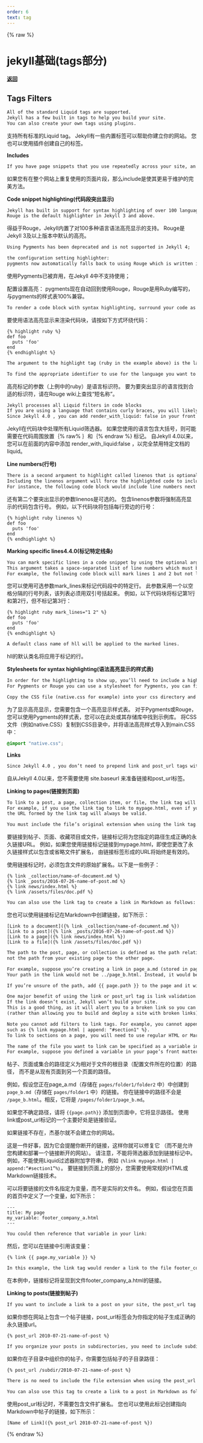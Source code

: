 ```yaml
---
order: 6
text: tag
---
```

{% raw %}


# jekyll基础(tags部分)

#### [返回](./jekyll_base.md "jekyll基础(tags部分)")

## Tags Filters

```txt
All of the standard Liquid tags are supported. 
Jekyll has a few built in tags to help you build your site. 
You can also create your own tags using plugins.
```
支持所有标准的Liquid tag。
Jekyll有一些内置标签可以帮助你建立你的网站。
您也可以使用插件创建自己的标签。


**Includes**

```txt
If you have page snippets that you use repeatedly across your site, an include is the perfect way to make this more maintainable.
```
如果您有在整个网站上重复使用的页面片段，那么include是使其更易于维护的完美方法。

**Code snippet highlighting(代码段突出显示)**

```txt
Jekyll has built in support for syntax highlighting of over 100 languages thanks to Rouge. 
Rouge is the default highlighter in Jekyll 3 and above.
```
得益于Rouge，Jekyll内置了对100多种语言语法高亮显示的支持。
Rouge是Jekyll 3及以上版本中默认的高亮。

```txt
Using Pygments has been deprecated and is not supported in Jekyll 4; 

the configuration setting highlighter: 
pygments now automatically falls back to using Rouge which is written in Ruby and 100% compatible with stylesheets for Pygments.
```
使用Pygments已被弃用，在Jekyll 4中不支持使用；

配置设置高亮：
pygments现在自动回到使用Rouge，Rouge是用Ruby编写的，与pygments的样式表100%兼容。

```txt
To render a code block with syntax highlighting, surround your code as follows:
```
要使用语法高亮显示来渲染代码块，请按如下方式环绕代码：

```liquid
{% highlight ruby %}
def foo
  puts 'foo'
end
{% endhighlight %}
```

```txt
The argument to the highlight tag (ruby in the example above) is the language identifier. 

To find the appropriate identifier to use for the language you want to highlight, look for the “short name” on the Rouge wiki.
```
高亮标记的参数（上例中的ruby）是语言标识符。
要为要突出显示的语言找到合适的标识符，请在Rouge wiki上查找“短名称”。

```txt
Jekyll processes all Liquid filters in code blocks
If you are using a language that contains curly braces, you will likely need to place \{\% raw \%\} and \{\% endraw \%\} tags around your code. 
Since Jekyll 4.0 , you can add render_with_liquid: false in your front matter to disable Liquid entirely for a particular document.
```
Jekyll在代码块中处理所有Liquid筛选器。
如果您使用的语言包含大括号，则可能需要在代码周围放置｛% raw% ｝和｛% endraw %} 标记。
自Jekyll 4.0以来，您可以在前面的内容中添加 render_with_liquid:false ，以完全禁用特定文档的liquid。

**Line numbers(行号)**

```txt
There is a second argument to highlight called linenos that is optional. 
Including the linenos argument will force the highlighted code to include line numbers. 
For instance, the following code block would include line numbers next to each line:
```
还有第二个要突出显示的参数linenos是可选的。
包含linenos参数将强制高亮显示的代码包含行号。
例如，以下代码块将包括每行旁边的行号：

```liquid
{% highlight ruby linenos %}
def foo
  puts 'foo'
end
{% endhighlight %}
```

**Marking specific lines4.4.0(标记特定线条)**

```txt
You can mark specific lines in a code snippet by using the optional argument mark_lines. 
This argument takes a space-separated list of line numbers which must be wrapped in double quotes. 
For example, the following code block will mark lines 1 and 2 but not line 3:
```
您可以使用可选参数mark_lines来标记代码段中的特定行。
此参数采用一个以空格分隔的行号列表，该列表必须用双引号括起来。
例如，以下代码块将标记第1行和第2行，但不标记第3行：

```liquid
{% highlight ruby mark_lines="1 2" %}
def foo
  puts 'foo'
end
{% endhighlight %}
```

```txt
A default class name of hll will be applied to the marked lines.
```
hll的默认类名将应用于标记的行。

**Stylesheets for syntax highlighting(语法高亮显示的样式表)**

```txt
In order for the highlighting to show up, you’ll need to include a highlighting stylesheet. 
For Pygments or Rouge you can use a stylesheet for Pygments, you can find an example gallery here or from its repository.

Copy the CSS file (native.css for example) into your css directory and import the syntax highlighter styles into your main.css:
```
为了显示高亮显示，您需要包含一个高亮显示样式表。
对于Pygments或Rouge，您可以使用Pygments的样式表，您可以在此处或其存储库中找到示例库。
将CSS文件（例如native.CSS）复制到CSS目录中，并将语法高亮样式导入到main.CSS中：

```css
@import "native.css";
```


**Links**
```txt
Since Jekyll 4.0 , you don’t need to prepend link and post_url tags with site.baseurl.
```
自从Jekyll 4.0以来，您不需要使用 site.baseurl 来准备链接和post_url标签。


**Linking to pages(链接到页面)**
```txt
To link to a post, a page, collection item, or file, the link tag will generate the correct permalink URL for the path you specify. 
For example, if you use the link tag to link to mypage.html, even if you change your permalink style to include the file extension or omit it, 
the URL formed by the link tag will always be valid.

You must include the file’s original extension when using the link tag. Here are some examples:
```
要链接到帖子、页面、收藏项目或文件，链接标记将为您指定的路径生成正确的永久链接URL。
例如，如果您使用链接标记链接到mypage.html，即使您更改了永久链接样式以包含或省略文件扩展名，
由链接标签形成的URL将始终是有效的。

使用链接标记时，必须包含文件的原始扩展名。以下是一些例子：
```liquid
{% link _collection/name-of-document.md %}
{% link _posts/2016-07-26-name-of-post.md %}
{% link news/index.html %}
{% link /assets/files/doc.pdf %}
```

```txt
You can also use the link tag to create a link in Markdown as follows:
```
您也可以使用链接标记在Markdown中创建链接，如下所示：
```liquid
[Link to a document]({% link _collection/name-of-document.md %})
[Link to a post]({% link _posts/2016-07-26-name-of-post.md %})
[Link to a page]({% link news/index.html %})
[Link to a file]({% link /assets/files/doc.pdf %})
```

```txt
The path to the post, page, or collection is defined as the path relative to the root directory (where your config file is) to the file, 
not the path from your existing page to the other page.

For example, suppose you’re creating a link in page_a.md (stored in pages/folder1/folder2) to page_b.md (stored in pages/folder1). 
Your path in the link would not be ../page_b.html. Instead, it would be /pages/folder1/page_b.md.

If you’re unsure of the path, add {{ page.path }} to the page and it will display the path.

One major benefit of using the link or post_url tag is link validation. 
If the link doesn’t exist, Jekyll won’t build your site. 
This is a good thing, as it will alert you to a broken link so you can fix it 
(rather than allowing you to build and deploy a site with broken links).

Note you cannot add filters to link tags. For example, you cannot append a string using Liquid filters, 
such as {% link mypage.html | append: "#section1" %}. 
To link to sections on a page, you will need to use regular HTML or Markdown linking techniques.

The name of the file you want to link can be specified as a variable instead of an actual file name. 
For example, suppose you defined a variable in your page’s front matter like this:
```
帖子、页面或集合的路径定义为相对于文件的根目录（配置文件所在的位置）的路径，
而不是从现有页面到另一个页面的路径。

例如，假设您正在page_a.md（存储在 `pages/folder1/folder2` 中）中创建到`page_b.md`（存储在 `pages/folder1` 中）的链接。
你在链接中的路径不会是 `/page_b.html`。相反，它将是 `/pages/folder1/page_b.md`。

如果您不确定路径，请将 `{{page.path}}` 添加到页面中，它将显示路径。
使用link或post_url标记的一个主要好处是链接验证。

如果链接不存在，杰基尔就不会建立你的网站。

这是一件好事，因为它会提醒你断开的链接，这样你就可以修复它
（而不是允许您构建和部署一个链接断开的网站）。
请注意，不能将筛选器添加到链接标记中。例如，不能使用Liquid过滤器附加字符串，
例如 `｛%link mypage.html | append:“#section1”%｝`。
要链接到页面上的部分，您需要使用常规的HTML或Markdown链接技术。

可以将要链接的文件名指定为变量，而不是实际的文件名。
例如，假设您在页面的首页中定义了一个变量，如下所示：

```liquid
---
title: My page
my_variable: footer_company_a.html
---
```

```txt
You could then reference that variable in your link:
```
然后，您可以在链接中引用该变量：

```liquid
{% link {{ page.my_variable }} %}
```

```txt
In this example, the link tag would render a link to the file footer_company_a.html.
```
在本例中，链接标记将呈现到文件footer_company_a.html的链接。

**Linking to posts(链接到帖子)**

```txt
If you want to include a link to a post on your site, the post_url tag will generate the correct permalink URL for the post you specify.
```
如果你想在网站上包含一个帖子链接，post_url标签会为你指定的帖子生成正确的永久链接url。

```liquid
{% post_url 2010-07-21-name-of-post %}
```

```txt
If you organize your posts in subdirectories, you need to include subdirectory path to the post:
```
如果你在子目录中组织你的帖子，你需要包括帖子的子目录路径：

```liquid
{% post_url /subdir/2010-07-21-name-of-post %}
```

```txt
There is no need to include the file extension when using the post_url tag.

You can also use this tag to create a link to a post in Markdown as follows:
```
使用post_url标记时，不需要包含文件扩展名。
您也可以使用此标记创建指向Markdown中帖子的链接，如下所示：

```liquid
[Name of Link]({% post_url 2010-07-21-name-of-post %})
```

{% endraw %}
